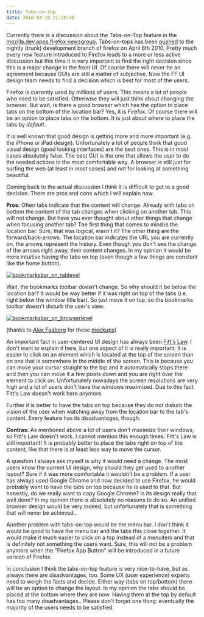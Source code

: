 ```yaml
---
title: Tabs-on-Top
date: 2010-04-18 21:30:48
---
```


Currently there is a discussion about the Tabs-on-Top feature in the [mozilla.dev.apps.firefox newsgroup](http://groups.google.de/group/mozilla.dev.apps.firefox/browse_thread/thread/29849697fc8f53f5#). Tabs-on-tops has been [pushed](http://hg.mozilla.org/mozilla-central/log?rev=544815) to the nightly (trunk) development branch of firefox on April 6th 2010\. Pretty much every new feature introduced to Firefox leads to a more or less active discussion but this time it is very important to find the right decision since this is a major change in the front UI. Of course there will never be an agreement because GUIs are still a matter of subjective. Now the FF UI design team needs to find a decision which is best for most of the users.

Firefox is currently used by millions of users. This means a lot of people who need to be satisfied. Otherwise they will just think about changing the browser. But wait, is there a good browser which has the option to place tabs on the bottom of the location bar? Yes, it is Firefox. Of course there will be an option to place tabs on the bottom. It is just about where to place the tabs by *default*.

It is well known that good design is getting more and more important (e.g. the iPhone or iPad design). Unfortunately a lot of people think that good visual design (good looking interfaces) are the best ones. This is in most cases absolutely false. The best GUI is the one that allows the user to do the needed actions in the most comfortable way. A browser is still just for surfing the web (at least in most cases) and not for looking at something beautiful.

Coming back to the actual discussion I think it is difficult to get to a good decision. There are pros and cons which I will explain now.

**Pros:**
Often tabs indicate that the content will change. Already with tabs on bottom the content of the tab changes when clicking on another tab. This will not change. But have you ever thought about other things that change when focusing another tab? The first thing that comes to mind is the location bar. Sure, that was logical, wasn't it? The other thing are the forward/back-arrows. The location bar indicates the URL you are currently on, the arrows represent the history. Even though you don't see the change of the arrows right away, their content changes. In my opinion it would be more intuitive having the tabs on top (even though a few things are constant like the home button).

[![](http://www.webdesign-portal.net/wp-content/uploads/2010/04/bookmarksbar_on_tablevel-1024x211.png "bookmarksbar_on_tablevel")](http://www.webdesign-portal.net/wp-content/uploads/2010/04/bookmarksbar_on_tablevel.png)

Wait, the bookmarks toolbar doesn't change. So why should it be below the location bar? It would be way better if it was right on top of the tabs (i.e. right below the window title bar). So just move it on top, so the bookmarks toolbar doesn't disturb the user's view.

[![](http://www.webdesign-portal.net/wp-content/uploads/2010/04/bookmarksbar_on_browserlevel-1024x211.png "bookmarksbar_on_browserlevel")](http://www.webdesign-portal.net/wp-content/uploads/2010/04/bookmarksbar_on_browserlevel.png)

(thanks to [Alex Faaborg](http://blog.mozilla.com/faaborg/) for these [mockups](http://people.mozilla.com/~faaborg/files/daf/bookmarksBarLevel.png))

An important fact in user-centered UI design has always been [Fitt's Law](http://en.wikipedia.org/wiki/Fitts%27s_law). I don't want to explain it here, but one aspect of it is really important: It is easier to click on an element which is located at the top of the screen than on one that is somewhere in the middle of the screen. This is because you can move your cursor straight to the top and it automatically stops there and then you can move it a few pixels down and you are right over the element to click on. Unfortunately nowadays the screen resolutions are very high and a lot of users don't have the windows maximized. Due to this fact Fitt's Law doesn't work here anymore.

Further it is better to have the tabs on top because they do not disturb the vision of the user when watching away from the location bar to the tab's content. Every feature has its disadvantages, though.

**Contras:**
As mentioned above a lot of users don't maximize their windows, so Fitt's Law doesn't work. I cannot mention this enough times: Fitt's Law is still important! It is probably better to place the tabs right on top of the content, like that there is at least less way to move the cursor.

A question I always ask myself is why it would need a change. The most users know the current UI design, why should they get used to another layout? Sure if it was more comfortable it wouldn't be a problem. If a user has always used Google Chrome and now decided to use Firefox, he would probably want to have the tabs on top because he is used to that. But honestly, do we really want to copy Google Chrome? Is its design really that well done? In my opinion there is absolutely no reasons to do so. An unified browser design would be very indeed, but unfortunately that is something that will never be achieved..

Another problem with tabs-on-top would be the menu bar. I don't think it would be good to have the menu bar and the tabs this close together. It would make it much easier to click on a top instead of a menuitem and that is definitely not something the users want. Sure, this will not be a problem anymore when the "Firefox App Button" will be introduced in a future version of Firefox.

In conclusion I think the tabs-on-top feature is very nice-to-have, but as always there are disadvantages, too. Some UX (user experience) experts need to weigh the facts and decide. Either way (tabs on top/bottom) there will be an option to change the layout. In my opinion the tabs should be placed at the bottom where they are now. Having them at the top by default has too many disadvantages.. Please don't forget one thing: eventually the majority of the users needs to be satisfied.

